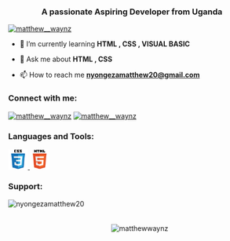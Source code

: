 <h3 align="center">A passionate Aspiring Developer from Uganda </h3>

<p align="left"> <a href="https://twitter.com/matthew__waynz" target="blank"><img src="https://img.shields.io/twitter/follow/matthew__waynz?logo=twitter&style=for-the-badge" alt="matthew__waynz" /></a> </p>

- 🌱 I’m currently learning **HTML , CSS , VISUAL BASIC**

- 💬 Ask me about **HTML , CSS**

- 📫 How to reach me **nyongezamatthew20@gmail.com**

<h3 align="left">Connect with me:</h3>
<p align="left">
<a href="https://twitter.com/matthew__waynz" target="blank"><img align="center" src="https://raw.githubusercontent.com/rahuldkjain/github-profile-readme-generator/master/src/images/icons/Social/twitter.svg" alt="matthew__waynz" height="30" width="40" /></a>
<a href="https://instagram.com/matthew__waynz" target="blank"><img align="center" src="https://raw.githubusercontent.com/rahuldkjain/github-profile-readme-generator/master/src/images/icons/Social/instagram.svg" alt="matthew__waynz" height="30" width="40" /></a>
</p>

<h3 align="left">Languages and Tools:</h3>
<p align="left"> <a href="https://www.w3schools.com/css/" target="_blank" rel="noreferrer"> <img src="https://raw.githubusercontent.com/devicons/devicon/master/icons/css3/css3-original-wordmark.svg" alt="css3" width="40" height="40"/> </a> <a href="https://www.w3.org/html/" target="_blank" rel="noreferrer"> <img src="https://raw.githubusercontent.com/devicons/devicon/master/icons/html5/html5-original-wordmark.svg" alt="html5" width="40" height="40"/> </a> </p>

<h3 align="left">Support:</h3>
<p><a href="https://ko-fi.com/nyongezamatthew20"> <img align="left" src="https://cdn.ko-fi.com/cdn/kofi3.png?v=3" height="50" width="210" alt="nyongezamatthew20" /></a></p><br><br>

<p><img align="center" src="https://github-readme-stats.vercel.app/api/top-langs?username=matthewwaynz&show_icons=true&locale=en&layout=compact" alt="matthewwaynz" /></p>

